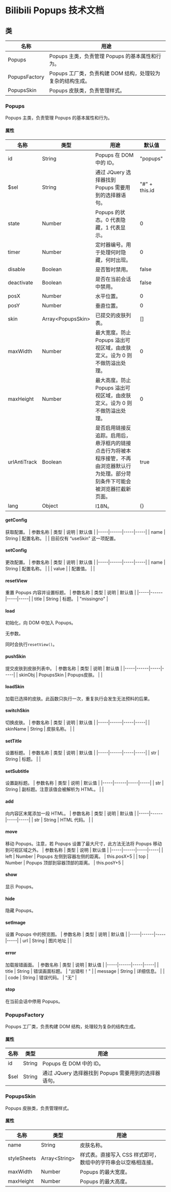 # Bilibili Popups 技术文档

## 类
| 名称 | 用途 |
|-----|-----|
| Popups | Popups 主类，负责管理 Popups 的基本属性和行为。 |
| PopupsFactory | Popups 工厂类，负责构建 DOM 结构，处理较为复杂的结构生成。 |
| PopupsSkin | Popups 皮肤类，负责管理样式。 |

### Popups
Popups 主类，负责管理 Popups 的基本属性和行为。

#### 属性
| 名称 | 类型 | 用途 | 默认值 |
|-----|------|-----|-----|
| id | String | Popups 在 DOM 中的 ID。 | "popups" |
| $sel | String | 通过 JQuery 选择器找到 Popups 需要用到的选择器语句。 | "#" + this.id |
| state | Number | Popups 的状态。0 代表隐藏，1 代表显示。 | 0 |
| timer | Number | 定时器编号。用于处理何时隐藏，何时出现。 | 0 |
| disable | Boolean | 是否暂时禁用。 | false |
| deactivate | Boolean | 是否在当前会话中禁用。 | false |
| posX | Number | 水平位置。 | 0 |
| posY | Number | 垂直位置。 | 0 |
| skin | Array\<PopupsSkin\> | 已提交的皮肤列表。 | [] |
| maxWidth | Number | 最大宽度。防止 Popups 溢出可视区域，由皮肤定义。设为 0 则不做防溢出处理。 | 0 |
| maxHeight | Number | 最大高度。防止 Popups 溢出可视区域，由皮肤定义。设为 0 则不做防溢出处理。 | 0 |
| urlAntiTrack | Boolean | 是否启用链接反追踪。启用后，悬浮框内的链接点击行为将被本程序接管，不再由浏览器默认行为处理。部分苛刻条件下可能会被浏览器拦截新页面。 | true |
| lang | Object | I18N。 | {} |

#### getConfig
获取配置。
| 参数名称 | 类型 | 说明 | 默认值 |
|-----|------|-----|-----|
| name | String | 配置名称。 |  |
目前仅有 “useSkin” 这一项配置。

#### setConfig
更改配置。
| 参数名称 | 类型 | 说明 | 默认值 |
|-----|------|-----|-----|
| name | String | 配置名称。 |  |
| value |  | 配置值。 |  |

#### resetView
重置 Popups 内容并设置标题。
| 参数名称 | 类型 | 说明 | 默认值 |
|-----|------|-----|-----|
| title | String | 标题。 | "missingno" |

#### load
初始化，向 DOM 中加入 Popups。

无参数。

同时会执行```resetView()```。

#### pushSkin
提交皮肤到皮肤列表中。
| 参数名称 | 类型 | 说明 | 默认值 |
|-----|------|-----|-----|
| skinObj | PopupsSkin | Popups皮肤。 |  |

#### loadSkin
加载已选择的皮肤。此函数只执行一次，重复执行会发生无法预料的后果。

#### switchSkin
切换皮肤。
| 参数名称 | 类型 | 说明 | 默认值 |
|-----|------|-----|-----|
| skinName | String | 皮肤名称。 |  |

#### setTitle
设置标题。
| 参数名称 | 类型 | 说明 | 默认值 |
|-----|------|-----|-----|
| str | String | 标题。 |  |

#### setSubtitle
设置副标题。
| 参数名称 | 类型 | 说明 | 默认值 |
|-----|------|-----|-----|
| str | String | 副标题。注意该值会被解析为 HTML。 |  |

#### add
向内容区末尾添加一段 HTML。
| 参数名称 | 类型 | 说明 | 默认值 |
|-----|------|-----|-----|
| str | String | HTML 代码。 |  |

#### move
移动 Popups。注意，若 Popups 设置了最大尺寸，此方法无法将 Popups 移动到可视区域之外。
| 参数名称 | 类型 | 说明 | 默认值 |
|-----|------|-----|-----|
| left | Number | Popups 左侧到容器左侧的距离。 | this.posX+5 |
| top | Number | Popups 顶部到容器顶部的距离。 | this.posY+5 |

#### show
显示 Popups。

#### hide
隐藏 Popups。

#### setImage
设置 Popups 中的预览图。
| 参数名称 | 类型 | 说明 | 默认值 |
|-----|------|-----|-----|
| url | String | 图片地址 |  |

#### error
加载报错画面。
| 参数名称 | 类型 | 说明 | 默认值 |
|-----|------|-----|-----|
| title | String | 错误画面标题。 | "出错啦！" |
| message | String | 详细信息。 |  |
| code | String | 错误代码。 | "无" |

#### stop
在当前会话中停用 Popups。

### PopupsFactory
Popups 工厂类，负责构建 DOM 结构，处理较为复杂的结构生成。

#### 属性
| 名称 | 类型 | 用途 |
|-----|------|-----|
| id | String | Popups 在 DOM 中的 ID。 |
| $sel | String | 通过 JQuery 选择器找到 Popups 需要用到的选择器语句。 |

### PopupsSkin
Popups 皮肤类，负责管理样式。

#### 属性
| 名称 | 类型 | 用途 |
|-----|------|-----|
| name | String | 皮肤名称。 |
| styleSheets | Array\<String\> | 样式表。直接写入 CSS 样式即可，数组中的字符串会以空格相连接。 |
| maxWidth | Number | Popups 的最大宽度。 |
| maxHeight | Number | Popups 的最大高度。 |

